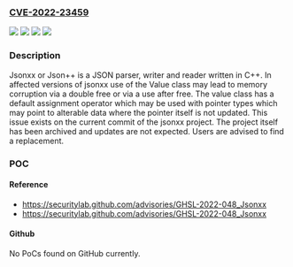 ### [CVE-2022-23459](https://cve.mitre.org/cgi-bin/cvename.cgi?name=CVE-2022-23459)
![](https://img.shields.io/static/v1?label=Product&message=Jsonxx&color=blue)
![](https://img.shields.io/static/v1?label=Version&message=%3C%3D%201.0.1%20&color=brighgreen)
![](https://img.shields.io/static/v1?label=Vulnerability&message=CWE-415%20Double%20Free&color=brighgreen)
![](https://img.shields.io/static/v1?label=Vulnerability&message=CWE-416%20Use%20After%20Free&color=brighgreen)

### Description

Jsonxx or Json++ is a JSON parser, writer and reader written in C++. In affected versions of jsonxx use of the Value class may lead to memory corruption via a double free or via a use after free. The value class has a default assignment operator which may be used with pointer types which may point to alterable data where the pointer itself is not updated. This issue exists on the current commit of the jsonxx project. The project itself has been archived and updates are not expected. Users are advised to find a replacement.

### POC

#### Reference
- https://securitylab.github.com/advisories/GHSL-2022-048_Jsonxx
- https://securitylab.github.com/advisories/GHSL-2022-048_Jsonxx

#### Github
No PoCs found on GitHub currently.

